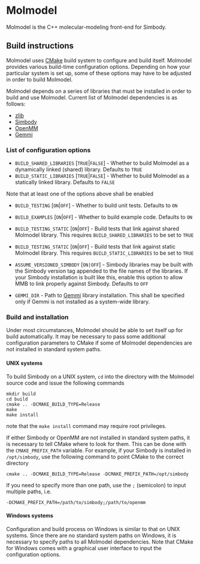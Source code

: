 # Molmodel
Molmodel is the C++ molecular-modeling front-end for Simbody.

## Build instructions
Molmodel uses [CMake](https://cmake.org/) build system to configure and build itself. Molmodel provides various build-time configuration options. Depending on how your particular system is set up, some of these options may have to be adjusted in order to build Molmodel.

Molmodel depends on a series of libraries that must be installed in order to build and use Molmodel. Current list of Molmodel dependencies is as follows:

- [zlib](https://zlib.net/)
- [Simbody](https://simtk.org/projects/simbody)
- [OpenMM](https://openmm.org/)
- [Gemmi](https://gemmi.readthedocs.io/en/latest/)

### List of configuration options
- `BUILD_SHARED_LIBRARIES` [`TRUE`|`FALSE`] - Whether to build Molmodel as a dynamically linked (shared) library. Defaults to `TRUE`
- `BUILD_STATIC_LIBRARIES` [`TRUE`|`FALSE`] - Whether to build Molmodel as a statically linked library. Defaults to `FALSE`

Note that at least one of the options above shall be enabled

- `BUILD_TESTING` [`ON`|`OFF`] - Whether to build unit tests. Defaults to `ON`
- `BUILD_EXAMPLES` [`ON`|`OFF`] - Whether to build example code. Defaults to `ON`
- `BUILD_TESTING_STATIC` [`ON`|`OFF`] - Build tests that link against shared Molmodel library. This requires `BUILD_SHARED_LIBRARIES` to be set to `TRUE`
- `BUILD_TESTING_STATIC` [`ON`|`OFF`] - Build tests that link against static Molmodel library. This requires `BUILD_STATIC_LIBRARIES` to be set to `TRUE`

- `ASSUME_VERSIONED_SIMBODY` [`ON|OFF`] - Simbody libraries may be built with the Simbody version tag appended to the file names of the libraries. If your Simbody installation is built like this, enable this option to allow MMB to link properly against Simbody. Defaults to `OFF`

- `GEMMI_DIR` - Path to [Gemmi](https://gemmi.readthedocs.io/en/latest/) library installation. This shall be specified only if Gemmi is not installed as a system-wide library.

### Build and installation

Under most circumstances, Molmodel should be able to set itself up for build automatically. It may be necessary to pass some additional configuration parameters to CMake if some of Molmodel dependencies are not installed in standard system paths.

#### UNIX systems

To build Simbody on a UNIX system, `cd` into the directory with the Molmodel source code and issue the following commands

    mkdir build
    cd build
    cmake .. -DCMAKE_BUILD_TYPE=Release
    make
    make install

note that the `make install` command may require root privileges.

If either Simbody or OpenMM are not installed in standard system paths, it is necessary to tell CMake where to look for them. This can be done with the `CMAKE_PREFIX_PATH` variable. For example, if your Simbody is installed in `/opt/simbody`, use the following command to point CMake to the correct directory

    cmake .. -DCMAKE_BUILD_TYPE=Release -DCMAKE_PREFIX_PATH=/opt/simbody

If you need to specify more than one path, use the `;` (semicolon) to input multiple paths, i.e.

    -DCMAKE_PREFIX_PATH=/path/to/simbody;/path/to/openmm

#### Windows systems

Configuration and build process on Windows is similar to that on UNIX systems. Since there are no standard system paths on Windows, it is necessary to specify paths to all Molmodel dependencies. Note that CMake for Windows comes with a graphical user interface to input the configuration options.
